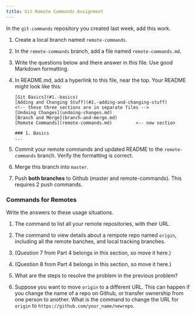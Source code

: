 ```yaml
---
title: Git Remote Commands Assignment
---
```


In the `git-commands` repository you created last week, add this work.

1. Create a local branch named `remote-commands`.

2. In the `remote-commands` branch, add a file named `remote-commands.md`.

3. Write the questions below and there answer in this file. Use good Markdown formatting.

4. In README.md, add a hyperlink to this file, near the top.  Your README might look like this:
   ```
   [Git Basics](#1.-basics)
   [Adding and Changing Stuff)(#2.-adding-and-changing-stuff)
   <!-- these three sections are in separate files -->
   [Undoing Changes](undoing-changes.md)
   [Branch and Merge](branch-and-merge.md)
   [Remote Commands](remote-commands.md)         <-- new section

   ### 1. Basics
   ...
   ```

5. Commit your remote commands and updated README to the `remote-commands` branch. Verify the formatting is correct.

6. Merge this branch into `master`.

7. Push **both branches** to Github (master and remote-commands).  This requires 2 push commands.


### Commands for Remotes

Write the answers to these usage situations.

1. The command to list all your remote repositories, with their URL.

2. The command to view details about a rempote repo named `origin`, including all the remote banches, and local tracking branches.

3. (Question 7 from Part 4 belongs in this section, so move it here.) 

4. (Question 8 from Part 4 belongs in this section, so move it here.)

5. What are the steps to resolve the problem in the previous problem?

6. Suppose you want to move `origin` to a different URL.  This can happen if you change the name of a repo on Github, or transfer ownership from one person to another.  What is the command to change the URL for `origin` to `https://github.com/your_name/newrepo`.
